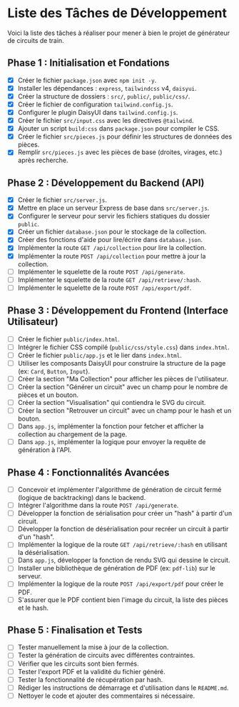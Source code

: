 # Liste des Tâches de Développement

Voici la liste des tâches à réaliser pour mener à bien le projet de générateur de circuits de train.

## Phase 1 : Initialisation et Fondations

-   [x] Créer le fichier `package.json` avec `npm init -y`.
-   [x] Installer les dépendances : `express`, `tailwindcss` v4, `daisyui`.
-   [x] Créer la structure de dossiers : `src/`, `public/`, `public/css/`.
-   [x] Créer le fichier de configuration `tailwind.config.js`.
-   [x] Configurer le plugin DaisyUI dans `tailwind.config.js`.
-   [x] Créer le fichier `src/input.css` avec les directives `@tailwind`.
-   [x] Ajouter un script `build:css` dans `package.json` pour compiler le CSS.
-   [x] Créer le fichier `src/pieces.js` pour définir les structures de données des pièces.
-   [x] Remplir `src/pieces.js` avec les pièces de base (droites, virages, etc.) après recherche.

## Phase 2 : Développement du Backend (API)

-   [x] Créer le fichier `src/server.js`.
-   [x] Mettre en place un serveur Express de base dans `src/server.js`.
-   [x] Configurer le serveur pour servir les fichiers statiques du dossier `public`.
-   [x] Créer un fichier `database.json` pour le stockage de la collection.
-   [x] Créer des fonctions d'aide pour lire/écrire dans `database.json`.
-   [x] Implémenter la route `GET /api/collection` pour lire la collection.
-   [x] Implémenter la route `POST /api/collection` pour mettre à jour la collection.
-   [ ] Implémenter le squelette de la route `POST /api/generate`.
-   [ ] Implémenter le squelette de la route `GET /api/retrieve/:hash`.
-   [ ] Implémenter le squelette de la route `POST /api/export/pdf`.

## Phase 3 : Développement du Frontend (Interface Utilisateur)

-   [ ] Créer le fichier `public/index.html`.
-   [ ] Intégrer le fichier CSS compilé (`public/css/style.css`) dans `index.html`.
-   [ ] Créer le fichier `public/app.js` et le lier dans `index.html`.
-   [ ] Utiliser les composants DaisyUI pour construire la structure de la page (ex: `Card`, `Button`, `Input`).
-   [ ] Créer la section "Ma Collection" pour afficher les pièces de l'utilisateur.
-   [ ] Créer la section "Générer un circuit" avec un champ pour le nombre de pièces et un bouton.
-   [ ] Créer la section "Visualisation" qui contiendra le SVG du circuit.
-   [ ] Créer la section "Retrouver un circuit" avec un champ pour le hash et un bouton.
-   [ ] Dans `app.js`, implémenter la fonction pour fetcher et afficher la collection au chargement de la page.
-   [ ] Dans `app.js`, implémenter la logique pour envoyer la requête de génération à l'API.

## Phase 4 : Fonctionnalités Avancées

-   [ ] Concevoir et implémenter l'algorithme de génération de circuit fermé (logique de backtracking) dans le backend.
-   [ ] Intégrer l'algorithme dans la route `POST /api/generate`.
-   [ ] Développer la fonction de sérialisation pour créer un "hash" à partir d'un circuit.
-   [ ] Développer la fonction de désérialisation pour recréer un circuit à partir d'un "hash".
-   [ ] Implémenter la logique de la route `GET /api/retrieve/:hash` en utilisant la désérialisation.
-   [ ] Dans `app.js`, développer la fonction de rendu SVG qui dessine le circuit.
-   [ ] Installer une bibliothèque de génération de PDF (ex: `pdf-lib`) sur le serveur.
-   [ ] Implémenter la logique de la route `POST /api/export/pdf` pour créer le PDF.
-   [ ] S'assurer que le PDF contient bien l'image du circuit, la liste des pièces et le hash.

## Phase 5 : Finalisation et Tests

-   [ ] Tester manuellement la mise à jour de la collection.
-   [ ] Tester la génération de circuits avec différentes contraintes.
-   [ ] Vérifier que les circuits sont bien fermés.
-   [ ] Tester l'export PDF et la validité du fichier généré.
-   [ ] Tester la fonctionnalité de récupération par hash.
-   [ ] Rédiger les instructions de démarrage et d'utilisation dans le `README.md`.
-   [ ] Nettoyer le code et ajouter des commentaires si nécessaire.
